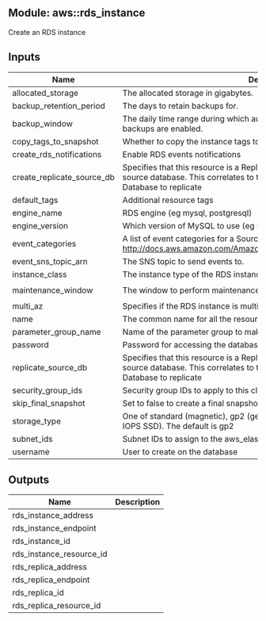 ## Module: aws::rds_instance

Create an RDS instance


## Inputs

| Name | Description | Type | Default | Required |
|------|-------------|:----:|:-----:|:-----:|
| allocated_storage | The allocated storage in gigabytes. | string | `10` | no |
| backup_retention_period | The days to retain backups for. | string | `7` | no |
| backup_window | The daily time range during which automated backups are created if automated backups are enabled. | string | `01:00-03:00` | no |
| copy_tags_to_snapshot | Whether to copy the instance tags to the snapshot. | string | `true` | no |
| create_rds_notifications | Enable RDS events notifications | string | `true` | no |
| create_replicate_source_db | Specifies that this resource is a Replicate database, and to use this value as the source database. This correlates to the identifier of another Amazon RDS Database to replicate | string | `0` | no |
| default_tags | Additional resource tags | map | `<map>` | no |
| engine_name | RDS engine (eg mysql, postgresql) | string | `` | no |
| engine_version | Which version of MySQL to use (eg 5.5.46) | string | `` | no |
| event_categories | A list of event categories for a SourceType that you want to subscribe to. See http://docs.aws.amazon.com/AmazonRDS/latest/UserGuide//USER_Events.html | list | `<list>` | no |
| event_sns_topic_arn | The SNS topic to send events to. | string | `` | no |
| instance_class | The instance type of the RDS instance. | string | `db.t1.micro` | no |
| maintenance_window | The window to perform maintenance in. | string | `Mon:04:00-Mon:06:00` | no |
| multi_az | Specifies if the RDS instance is multi-AZ | string | `false` | no |
| name | The common name for all the resources created by this module | string | - | yes |
| parameter_group_name | Name of the parameter group to make the instance a member of. | string | `` | no |
| password | Password for accessing the database. | string | `` | no |
| replicate_source_db | Specifies that this resource is a Replicate database, and to use this value as the source database. This correlates to the identifier of another Amazon RDS Database to replicate | string | `false` | no |
| security_group_ids | Security group IDs to apply to this cluster | list | - | yes |
| skip_final_snapshot | Set to false to create a final snapshot when the cluster is deleted. | string | `true` | no |
| storage_type | One of standard (magnetic), gp2 (general purpose SSD), or io1 (provisioned IOPS SSD). The default is gp2 | string | `gp2` | no |
| subnet_ids | Subnet IDs to assign to the aws_elasticache_subnet_group | list | `<list>` | no |
| username | User to create on the database | string | `` | no |

## Outputs

| Name | Description |
|------|-------------|
| rds_instance_address |  |
| rds_instance_endpoint |  |
| rds_instance_id |  |
| rds_instance_resource_id |  |
| rds_replica_address |  |
| rds_replica_endpoint |  |
| rds_replica_id |  |
| rds_replica_resource_id |  |

